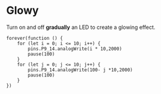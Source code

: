 # Glowy

Turn on and off **gradually** an LED to create a glowing effect.

```blocks
forever(function () {
    for (let i = 0; i <= 10; i++) {
        pins.P9_14.analogWrite(i * 10,2000)
        pause(100)
    }
    for (let j = 0; j <= 10; j++) {
        pins.P9_14.analogWrite(100- j *10,2000)
        pause(100)
    }
})
```
